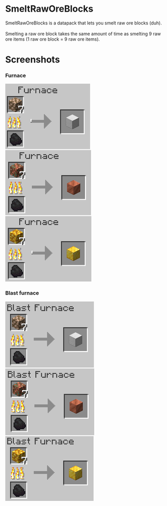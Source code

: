 # SmeltRawOreBlocks
SmeltRawOreBlocks is a datapack that lets you smelt raw ore blocks (duh).
<br>
<br>
Smelting a raw ore block takes the same amount of time as smelting 9 raw ore items (1 raw ore block = 9 raw ore items).

# Screenshots
### Furnace
![Raw iron block in furnace](screenshots/iron_furnace.png)
![Raw copper block in furnace](screenshots/copper_furnace.png)
![Raw gold block in furnace](screenshots/gold_furnace.png)
### Blast furnace
![Raw iron block in blast furnace](screenshots/iron_blast_furnace.png)
![Raw copper block in blast furnace](screenshots/copper_blast_furnace.png)
![Raw gold block in blast furnace](screenshots/gold_blast_furnace.png)
